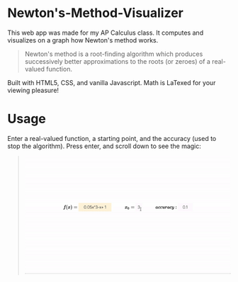 # Newton's-Method-Visualizer

This web app was made for my AP Calculus class. It computes and visualizes on a graph how Newton's method works.

> Newton's method is a root-finding algorithm which produces successively better approximations to the roots (or zeroes) of a real-valued function.

Built with HTML5, CSS, and vanilla Javascript. Math is LaTexed for your viewing pleasure!

# Usage

Enter a real-valued function, a starting point, and the accuracy (used to stop the algorithm). Press enter, and scroll down to see the magic:

> ![Demo](Assets/demo.gif)
